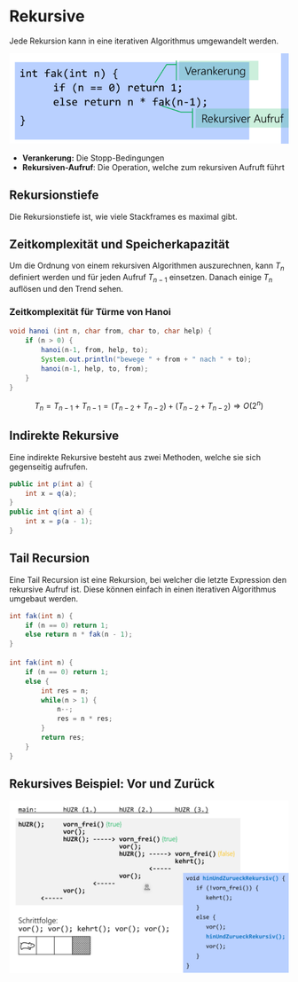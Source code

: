 # Rekursive

Jede Rekursion kann in eine iterativen Algorithmus umgewandelt werden.

![image-20221011101601036](res/image-20221011101601036.png)

* **Verankerung:** Die Stopp-Bedingungen
* **Rekursiven-Aufruf**: Die Operation, welche zum rekursiven Aufruft führt

## Rekursionstiefe

Die Rekursionstiefe ist, wie viele Stackframes es maximal gibt.

## Zeitkomplexität und Speicherkapazität

Um die Ordnung von einem rekursiven Algorithmen auszurechnen, kann $T_{n}$ definiert werden und für jeden Aufruf $T_{n - 1}$ einsetzen. Danach einige $T_n$ auflösen und den Trend sehen.

### Zeitkomplexität für Türme von Hanoi

```java
void hanoi (int n, char from, char to, char help) {
    if (n > 0) {
        hanoi(n-1, from, help, to);
    	System.out.println("bewege " + from + " nach " + to); 
    	hanoi(n-1, help, to, from);
    }
}
```


$$
T_n=T_{n-1}+T_{n-1}=(T_{n-2}+T_{n-2})+(T_{n-2}+T_{n-2})\Rightarrow O(2^n)
$$


## Indirekte Rekursive

Eine indirekte Rekursive besteht aus zwei Methoden, welche sie sich gegenseitig aufrufen.

```java
public int p(int a) {
    int x = q(a);
}
public int q(int a) {
   	int x = p(a - 1);
}
```

## Tail Recursion

Eine Tail Recursion ist eine Rekursion, bei welcher die letzte Expression den rekursive Aufruf ist. Diese können einfach in einen iterativen Algorithmus umgebaut werden.

```java
int fak(int n) {
    if (n == 0) return 1;
    else return n * fak(n - 1);
}

int fak(int n) {
    if (n == 0) return 1;
    else {
    	int res = n;
        while(n > 1) {
            n--;
            res = n * res;
        }
        return res;
    }
}
```

## Rekursives Beispiel: Vor und Zurück

![image-20221011104251255](res/image-20221011104251255.png)
